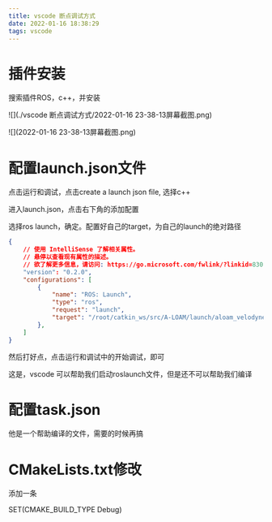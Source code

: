 ```yaml
---
title: vscode 断点调试方式
date: 2022-01-16 18:38:29
tags: vscode
---
```


# 插件安装

搜索插件ROS，c++，并安装

![](./vscode 断点调试方式/2022-01-16 23-38-13屏幕截图.png)

![](2022-01-16 23-38-13屏幕截图.png)

# 配置launch.json文件

点击运行和调试，点击create a launch json file, 选择c++

进入launch.json，点击右下角的添加配置

选择ros launch，确定。配置好自己的target，为自己的launch的绝对路径

```json
{
    // 使用 IntelliSense 了解相关属性。 
    // 悬停以查看现有属性的描述。
    // 欲了解更多信息，请访问: https://go.microsoft.com/fwlink/?linkid=830387
    "version": "0.2.0",
    "configurations": [
        {
            "name": "ROS: Launch",
            "type": "ros",
            "request": "launch",
            "target": "/root/catkin_ws/src/A-LOAM/launch/aloam_velodyne_HDL_32.launch"
        },
    ]
}
```

然后打好点，点击运行和调试中的开始调试，即可



这是，vscode 可以帮助我们启动roslaunch文件，但是还不可以帮助我们编译

# 配置task.json

他是一个帮助编译的文件，需要的时候再搞

# CMakeLists.txt修改

添加一条

SET(CMAKE_BUILD_TYPE Debug)

